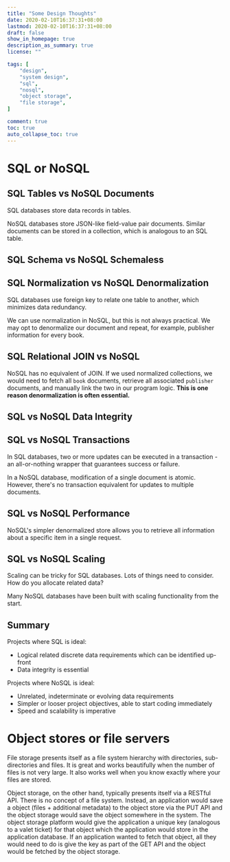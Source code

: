 ```yaml
---
title: "Some Design Thoughts"
date: 2020-02-10T16:37:31+08:00
lastmod: 2020-02-10T16:37:31+08:00
draft: false
show_in_homepage: true
description_as_summary: true
license: ""

tags: [
    "design",
    "system design",
    "sql",
    "nosql",
    "object storage",
    "file storage",
]

comment: true
toc: true
auto_collapse_toc: true
---
```


# SQL or NoSQL

## SQL Tables vs NoSQL Documents

SQL databases store data records in tables.

NoSQL databases store JSON-like field-value pair documents. Similar documents can be stored in a collection, which is analogous to an SQL table.

## SQL Schema vs NoSQL Schemaless

## SQL Normalization vs NoSQL Denormalization

SQL databases use foreign key to relate one table to another, which minimizes data redundancy.

We can use normalization in NoSQL, but this is not always practical. We may opt to denormalize our document and repeat, for example, publisher information for every book.

## SQL Relational JOIN vs NoSQL

NoSQL has no equivalent of JOIN. If we used normalized collections, we would need to fetch all `book` documents, retrieve all associated `publisher` documents, and manually link the two in our program logic. **This is one reason denormalization is often essential.**

## SQL vs NoSQL Data Integrity

## SQL vs NoSQL Transactions

In SQL databases, two or more updates can be executed in a transaction - an all-or-nothing wrapper that guarantees success or failure.

In a NoSQL database, modification of a single document is atomic. However, there's no transaction equivalent for updates to multiple documents.

## SQL vs NoSQL Performance

NoSQL's simpler denormalized store allows you to retrieve all information about a specific item in a single request.

## SQL vs NoSQL Scaling

Scaling can be tricky for SQL databases. Lots of things need to consider. How do you allocate related data?

Many NoSQL databases have been built with scaling functionality from the start.

## Summary

Projects where SQL is ideal:
- Logical related discrete data requirements which can be identified up-front
- Data integrity is essential

Projects where NoSQL is ideal:
- Unrelated, indeterminate or evolving data requirements
- Simpler or looser project objectives, able to start coding immediately
- Speed and scalability is imperative


# Object stores or file servers

File storage presents itself as a file system hierarchy with directories, sub-directories and files. It is great and works beautifully when the number of files is not very large. It also works well when you know exactly where your files are stored.

Object storage, on the other hand, typically presents itself via a RESTful API. There is no concept of a file system. Instead, an application would save a object (files + additional metadata) to the object store via the PUT API and the object storage would save the object somewhere in the system. The object storage platform would give the application a unique key (analogous to a valet ticket) for that object which the application would store in the application database. If an application wanted to fetch that object, all they would need to do is give the key as part of the GET API and the object would be fetched by the object storage.
